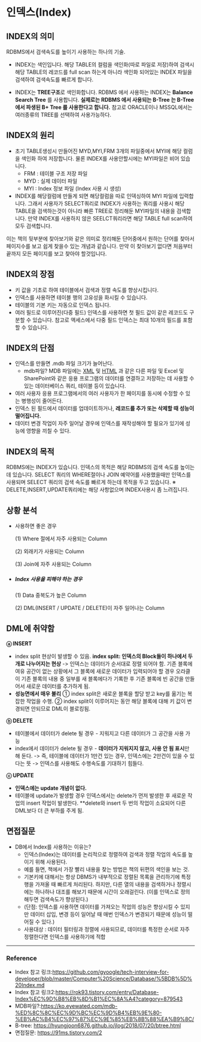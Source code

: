 # 인덱스(Index)

## INDEX의 의미

 RDBMS에서 검색속도를 높이기 사용하는 하나의 기술.

- INDEX는 색인입니다. 해당 TABLE의 컬럼을 색인화(따로 파일로 저장)하여 검색시 해당 TABLE의 레코드를 full scan 하는게 아니라 색인화 되어있는 INDEX 파일을 검색하여 검색속도를 빠르게 합니다.

- INDEX는 **TREE구조**로 색인화합니다. RDBMS 에서 사용하는 INDEX는 **Balance Search Tree** 를 사용합니다. **실제로는 RDBMS 에서 사용되는 B-Tree 는 B-Tree 에서 파생된 B+ Tree 를 사용한다고 합니다.** 참고로 ORACLE이나 MSSQL에서는 여러종류의 TREE를 선택하여 사용가능하다.



## INDEX의 원리

- 초기 TABLE생성시 만들어진 MYD,MYI,FRM 3개의 파일중에서 MYI에 해당 컬럼을 색인화 하여 저장합니다. 물론 INDEX를 사용안할시에는 MYI파일은 비어 있습니다.
  - FRM : 테이블 구조 저장 파일
  - MYD : 실제 데이터 파일
  - MYI : Index 정보 파일 (Index 사용 시 생성)
- INDEX를 해당컬럼에 만들게 되면 해당컬럼을 따로 인덱싱하여 MYI 파일에 입력합니다.  그래서 사용자가 SELECT쿼리로 INDEX가 사용하는 쿼리를 사용시 해당 TABLE을 검색하는것이 아니라 빠른 TREE로 정리해둔 MYI파일의 내용을 검색합니다. 만약 INDEX를 사용하지 않은 SEELCT쿼리라면 해당 TABLE full scan하여 모두 검색합니다.

 이는 책의 뒷부분에 찾아보기와 같은 의미로 정리해둔 단어중에서 원하는 단어를 찾아서 페이지수를 보고 쉽게 찾을수 있는 개념과 같습니다. 만약 이 찾아보기 없다면 처음부터 끝까지 모든 페이지를 보고 찾아야 할것입니다.



## INDEX의 장점

- 키 값을 기초로 하여 테이블에서 검색과 정렬 속도를 향상시킵니다.
- 인덱스를 사용하면 테이블 행의 고유성을 화시킬 수 있습니다.
- 테이블의 기본 키는 자동으로 인덱스 됩니다.
- 여러 필드로 이루어진(다중 필드) 인덱스를 사용하면 첫 필드 값이 같은 레코드도 구분할  수 있습니다. 참고로 액세스에서 다중 필드 인덱스는 최대 10개의 필드를 포함할 수 있습니다.




## INDEX의 단점

- 인덱스를 만들면 .mdb 파일 크기가 늘어난다.
  - mdb파일?
     MDB 파일에는 [XML](https://ko.eyewated.com/xml-파일이란-무엇입니까/) 및 [HTML](https://ko.eyewated.com/htm-또는-html-파일이란-무엇입니까/) 과 같은 다른 파일 및 Excel 및 SharePoint와 같은 응용 프로그램의 데이터를 연결하고 저장하는 데 사용할 수있는 데이터베이스 쿼리, 테이블 등이 있습니다.
- 여러 사용자 응용 프로그램에서의 여러 사용자가 한 페이지를 동시에 수정할 수 있는 병행성이 줄어든다.
- 인덱스 된 필드에서 데이터를 업데이트하거나, **레코드를 추가 또는 삭제할 때 성능이 떨어집니다.**
- 데이터 변경 작업이 자주 일어날 경우에 인덱스를 재작성해야 할 필요가 있기에 성능에 영향을 끼칠 수 있다.

 

## INDEX의 목적

RDBMS에는 INDEX가 있습니다. 인덱스의 목적은 해당 RDBMS의 검색 속도를 높이는데 있습니다.
SELECT 쿼리의 WHERE절이나 JOIN 예약어를 사용했을때만 인덱스를 사용되며 SELECT 쿼리의 검색 속도를 빠르게 하는데 목적을 두고 있습니다.
※ DELETE,INSERT,UPDATE쿼리에는 해당 사항없으며 INDEX사용시 좀 느려집니다.




## 상황 분석

- 사용하면 좋은 경우

  (1) Where 절에서 자주 사용되는 Column

  (2) 외래키가 사용되는 Column

  (3) Join에 자주 사용되는 Column

- ##### Index 사용을 피해야 하는 경우

  (1) Data 중복도가 높은 Column

  (2) DML(INSERT / UPDATE / DELETE)이 자주 일어나는 Column

  

##   DML에 취약함 

**ⓐ INSERT**

- index split 현상이 발생할 수 있음.
  **index split: 인덱스의 Block들이 하나에서 두 개로 나누어지는 현상** 
  -> 인덱스는 데이터가 순서대로 정렬 되어야 함. 기존 블록에 여유 공간이 없는 상황에서  그 블록에 새로운 데이터가 입력되어야 할 경우 오라클이 기존 블록의 내용 중 일부를 새 블록에다가 기록한 후 기존 블록에 빈 공간을 만들어서 새로운 데이터를 추가하게 됨.
- **성능면에서 매우 불리** 
  ① index split은 새로운 블록을 할당 받고 key를 옮기는 복잡한 작업을 수행.
  ② index split이 이루어지는 동안 해당 블록에 대해 키 값이 변경되면 안되므로 DML이 블로킹됨.

**ⓑ DELETE**

- 테이블에서 데이터가 delete 될 경우 - 지워지고 다른 데이터가 그 공간을 사용 가능
- index에서 데이터가 delete 될 경우 - **데이터가 지워지지 않고, 사용 안 됨 표시**만 해 둔다.
  -> 즉, 테이블에 데이터가 1만건 있는 경우, 인덱스에는 2만건이 있을 수 있다는 뜻
  -> 인덱스를 사용해도 수행속도를 기대하기 힘들다.



**ⓒ UPDATE**

- **인덱스에는 update 개념이 없다.**
- 테이블에 update가 발생할 경우 인덱스에서는 delete가 먼저 발생한 후 새로운 작업의 insert 작업이 발생한다. **delete와 insert 두 번의 작업이 소요되어 다른 DML보다 더 큰 부하를 주게 됨.



## 면접질문

- DB에서 Index를 사용하는 이유는?
  - 인덱스(Index)는 데이터를 논리적으로 정렬하여 검색과 정렬 작업의 속도를 높이기 위해 사용된다.
  - 예를 들면, 책에서 가장 빨리 내용을 찾는 방법은 책의 뒤편의 색인을 보는 것.
  - 기본키에 대해서는 항상 DBMS가 내부적으로 정렬된 목록을 관리하기에 특정 행을 가져올 때 빠르게 처리된다. 하지만, 다른 열의 내용을 검색하거나 정렬시에는 하나하나 대조를 해보기 때문에 시간이 오래걸린다. (이를 인덱스로 정의해두면 검색속도가 향상된다.)
  - (단점: 인덱스를 사용하면 데이터를 가져오는 작업의 성능은 향상시킬 수 있지만 데이터 삽입, 변경 등이 일어날 때 매번 인덱스가 변경되기 때문에 성능이 떨어질 수 있다.)
  - 사용대상 : 데이터 필터링과 정렬에 사용되므로, 데이터를 특정한 순서로 자주 정렬한다면 인덱스를 사용하기에 적합



---

### Reference

- Index 참고 링크:https://github.com/gyoogle/tech-interview-for-developer/blob/master/Computer%20Science/Database/%5BDB%5D%20Index.md
- Index 참고 링크2:https://rok93.tistory.com/entry/Database-Index%EC%9D%B8%EB%8D%B1%EC%8A%A4?category=879543
- MDB파일?:https://ko.eyewated.com/mdb-%ED%8C%8C%EC%9D%BC%EC%9D%B4%EB%9E%80-%EB%AC%B4%EC%97%87%EC%9E%85%EB%8B%88%EA%B9%8C/
- B-tree: https://hyungjoon6876.github.io/jlog/2018/07/20/btree.html
- 면접질문: https://91ms.tistory.com/2

